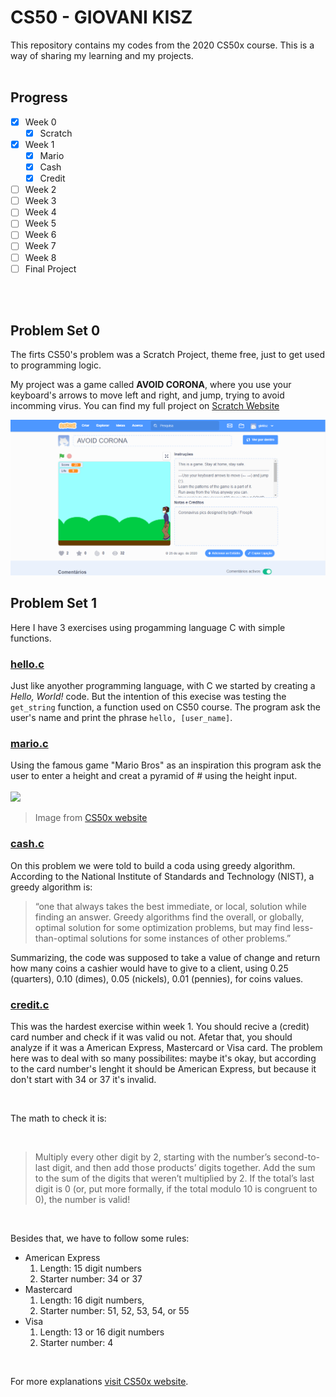 # CS50 - GIOVANI KISZ

This repository contains my codes from the 2020 CS50x course.
This is a way of sharing my learning and my projects.
<br><br>
## Progress

- [X] Week 0
  - [X] Scratch
- [X] Week 1
  - [X] Mario
  - [X] Cash
  - [X] Credit
- [ ] Week 2
- [ ] Week 3
- [ ] Week 4
- [ ] Week 5
- [ ] Week 6
- [ ] Week 7
- [ ] Week 8
- [ ] Final Project

<br><br>

## Problem Set 0

The firts CS50's problem was a Scratch Project, theme free, just to get used to programming logic.

My project was a game called **AVOID CORONA**, where you use your keyboard's arrows to move left and right, and jump, trying to avoid incomming virus.
You can find my full project on [Scratch Website](https://scratch.mit.edu/projects/418053427)



<img src="2020/PSET0/avoid_corona_game_screen.png">

<br>

## Problem Set 1

Here I have 3 exercises using progamming language C with simple functions.

### [hello.c](2020/PSET1/hello.c)

Just like anyother programming language, with C we started by creating a _Hello, World!_ code.
But the intention of this execise was testing the `get_string` function, a function used on CS50 course.
The program ask the user's name and print the phrase `hello, [user_name]`.

### [mario.c](2020/PSET1/mario.c)

Using the famous game "Mario Bros" as an inspiration this program ask the user to enter a height and creat a pyramid of # using the height input.
<br><br>
<img src="https://cs50.harvard.edu/x/2020/psets/1/mario/more/pyramids.png">

> Image from [CS50x website](https://cs50.harvard.edu/x/2020/psets/1/mario/more/) 
 
### [cash.c](2020/PSET1/cash.c)

On this problem we were told to build a coda using greedy algorithm. According to the National Institute of Standards and Technology (NIST), a greedy algorithm is: 
> “one that always takes the best immediate, or local, solution while finding an answer. Greedy algorithms find the overall, or globally, optimal solution for some optimization problems, but may find less-than-optimal solutions for some instances of other problems.”

Summarizing, the code was supposed to take a value of change and return how many coins a cashier would have to give to a client, using 0.25 (quarters), 0.10 (dimes), 0.05 (nickels), 0.01 (pennies), for coins values.

### [credit.c](2020/PSET1/credit.c)

This was the hardest exercise within week 1. You should recive a (credit) card number and check if it was valid ou not. Afetar that, you should analyze if it was a American Express, Mastercard or Visa card. The problem here was to deal with so many possibilites: maybe it's okay, but according to the card number's lenght it should be American Express, but because it don't start with 34 or 37 it's invalid.

<br>

The math to check it is:

<br>

> Multiply every other digit by 2, starting with the number’s second-to-last digit, and then add those products’ digits together.
Add the sum to the sum of the digits that weren’t multiplied by 2.
If the total’s last digit is 0 (or, put more formally, if the total modulo 10 is congruent to 0), the number is valid!

<br>

Besides that, we have to follow some rules:
  - American Express
    1. Length: 15 digit numbers
    2. Starter number: 34 or 37
  - Mastercard
    1. Length: 16 digit numbers,
    2. Starter number: 51, 52, 53, 54, or 55
  - Visa
    1. Length: 13 or 16 digit numbers
    2. Starter number: 4
    
<br>

For more explanations [visit CS50x website](https://cs50.harvard.edu/x/2020/psets/1/credit/).

